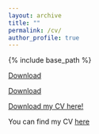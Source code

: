 ```yaml
---
layout: archive
title: ""
permalink: /cv/
author_profile: true
---
```


{% include base_path %}

[Download](nadjavanthoff.github.io//files/CV_Nadja_vantHoff.pdf)

[Download](/nadjavanthoff.github.io//files/CV_Nadja_vantHoff.pdf)

[Download my CV here!](files/CV_Nadja_vantHoff.pdf)

You can find my CV [here](CV_Nadja_vantHoff.pdf)